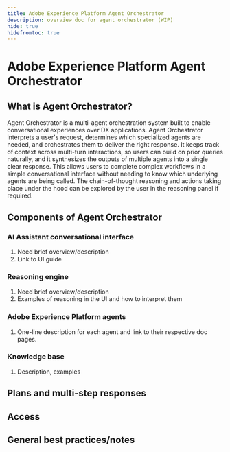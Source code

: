 ```yaml
---
title: Adobe Experience Platform Agent Orchestrator
description: overview doc for agent orchestrator (WIP)
hide: true
hidefromtoc: true
---
```

# Adobe Experience Platform Agent Orchestrator

## What is Agent Orchestrator?

Agent Orchestrator is a multi-agent orchestration system built to enable conversational experiences over DX applications. Agent Orchestrator interprets a user's request, determines which specialized agents are needed, and orchestrates them to deliver the right response. It keeps track of context across multi-turn interactions, so users can build on prior queries naturally, and it synthesizes the outputs of multiple agents into a single clear response. This allows users to complete complex workflows in a simple conversational interface without needing to know which underlying agents are being called. The chain-of-thought reasoning and actions taking place under the hood can be explored by the user in the reasoning panel if required. 

## Components of Agent Orchestrator

<!-- Insert marketing/architecture diagram here -->

### AI Assistant conversational interface

1. Need brief overview/description
2. Link to UI guide

### Reasoning engine

1. Need brief overview/description
2. Examples of reasoning in the UI and how to interpret them

### Adobe Experience Platform agents

1. One-line description for each agent and link to their respective doc pages.

### Knowledge base

1. Description, examples

## Plans and multi-step responses

## Access

## General best practices/notes


